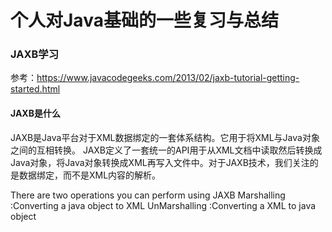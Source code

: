 # 个人对Java基础的一些复习与总结


### JAXB学习
参考：https://www.javacodegeeks.com/2013/02/jaxb-tutorial-getting-started.html
#### JAXB是什么
JAXB是Java平台对于XML数据绑定的一套体系结构。它用于将XML与Java对象之间的互相转换。
JAXB定义了一套统一的API用于从XML文档中读取然后转换成Java对象，将Java对象转换成XML再写入文件中。对于JAXB技术，我们关注的是数据绑定，而不是XML内容的解析。

There are two operations you can perform using JAXB
Marshalling :Converting a java object to XML
UnMarshalling :Converting a XML to java object